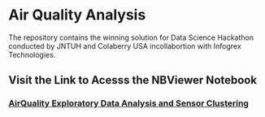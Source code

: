 # Air Quality Analysis

The repository contains the winning solution for Data Science Hackathon conducted by JNTUH and Colaberry USA incollabortion with Infogrex Technologies.

## Visit the Link to Acesss the NBViewer Notebook
### [AirQuality Exploratory Data Analysis and Sensor Clustering](https://nbviewer.jupyter.org/github/shaz13/hackathons/blob/master/T091_Air_Quality.ipynb)
